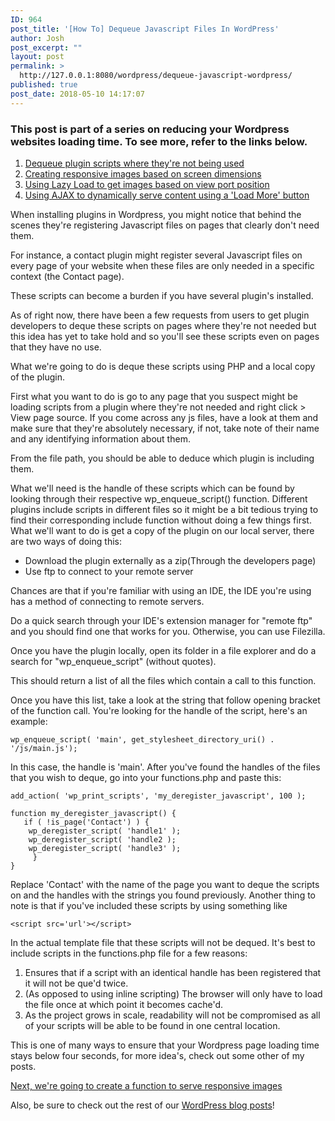 ```yaml
---
ID: 964
post_title: '[How To] Dequeue Javascript Files In WordPress'
author: Josh
post_excerpt: ""
layout: post
permalink: >
  http://127.0.0.1:8080/wordpress/dequeue-javascript-wordpress/
published: true
post_date: 2018-05-10 14:17:07
---
```

<h3>This post is part of a series on reducing your Wordpress websites loading time. To see more, refer to the links below.</h3>
<ol>
 	<li><a href="http://127.0.0.1:8080/wordpress/how-to-deregister-javascript-files-to-increase-page-loading-speed/">Dequeue plugin scripts where they're not being used</a></li>
 	<li><a href="http://127.0.0.1:8080/wordpress/responsive-images-with-srcset/">Creating responsive images based on screen dimensions</a></li>
 	<li><a href="http://127.0.0.1:8080/wordpress/how-to-use-lazyload-to-increase-page-speed/">Using Lazy Load to get images based on view port position</a></li>
 	<li><a href="http://127.0.0.1:8080/wordpress/use-ajax-reduce-load-time/">Using AJAX to dynamically serve content using a 'Load More' button</a></li>
</ol>
When installing plugins in Wordpress, you might notice that behind the scenes they're registering Javascript files on pages that clearly don't need them.

For instance, a contact plugin might register several Javascript files on every page of your website when these files are only needed in a specific context (the Contact page).

These scripts can become a burden if you have several plugin's installed.

As of right now, there have been a few requests from users to get plugin developers to deque these scripts on pages where they're not needed but this idea has yet to take hold and so you'll see these scripts even on pages that they have no use.

What we're going to do is deque these scripts using PHP and a local copy of the plugin.

First what you want to do is go to any page that you suspect might be loading scripts from a plugin where they're not needed and right click &gt; View page source. If you come across any js files, have a look at them and make sure that they're absolutely necessary, if not, take note of their name and any identifying information about them.

From the file path, you should be able to deduce which plugin is including them.

What we'll need is the handle of these scripts which can be found by looking through their respective wp_enqueue_script() function. Different plugins include scripts in different files so it might be a bit tedious trying to find their corresponding include function without doing a few things first. What we'll want to do is get a copy of the plugin on our local server, there are two ways of doing this:
<ul>
 	<li>Download the plugin externally as a zip(Through the developers page)</li>
 	<li>Use ftp to connect to your remote server</li>
</ul>
Chances are that if you're familiar with using an IDE, the IDE you're using has a method of connecting to remote servers.

Do a quick search through your IDE's extension manager for "remote ftp" and you should find one that works for you. Otherwise, you can use Filezilla.

Once you have the plugin locally, open its folder in a file explorer and do a search for "wp_enqueue_script" (without quotes).

This should return a list of all the files which contain a call to this function.

Once you have this list, take a look at the string that follow opening bracket of the function call. You're looking for the handle of the script, here's an example:
<pre><code>wp_enqueue_script( 'main', get_stylesheet_directory_uri() . '/js/main.js');</code></pre>
In this case, the handle is 'main'.
After you've found the handles of the files that you wish to deque, go into your functions.php and paste this:
<pre><code>add_action( 'wp_print_scripts', 'my_deregister_javascript', 100 );

function my_deregister_javascript() {
   if ( !is_page('Contact') ) {
	wp_deregister_script( 'handle1' );
	wp_deregister_script( 'handle2 );
	wp_deregister_script( 'handle3' );
     }
}
</code></pre>
Replace 'Contact' with the name of the page you want to deque the scripts on and the handles with the strings you found previously. Another thing to note is that if you've included these scripts by using something like
<pre><code>&lt;script src='url'&gt;&lt;/script&gt;</code></pre>
In the actual template file that these scripts will not be dequed. It's best to include scripts in the functions.php file for a few reasons:
<ol>
 	<li>Ensures that if a script with an identical handle has been registered that it will not be que'd twice.</li>
 	<li>(As opposed to using inline scripting) The browser will only have to load the file once at which point it becomes cache'd.</li>
 	<li>As the project grows in scale, readability will not be compromised as all of your scripts will be able to be found in one central location.</li>
</ol>
This is one of many ways to ensure that your Wordpress page loading time stays below four seconds, for more idea's, check out some other of my posts.

<a href="http://127.0.0.1:8080/wordpress/responsive-images-with-srcset/">Next, we're going to create a function to serve responsive images</a>

Also, be sure to check out the rest of our <a href="http://127.0.0.1:8080/wordpress/topics/dev-code/wordpress">WordPress blog posts</a>!